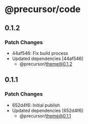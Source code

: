 # @precursor/code

## 0.1.2

### Patch Changes

-   44af546: Fix build process
-   Updated dependencies [44af546]
    -   @precursor/theme@0.1.2

## 0.1.1

### Patch Changes

-   652d4f6: Initial publish
-   Updated dependencies [652d4f6]
    -   @precursor/theme@0.1.1
